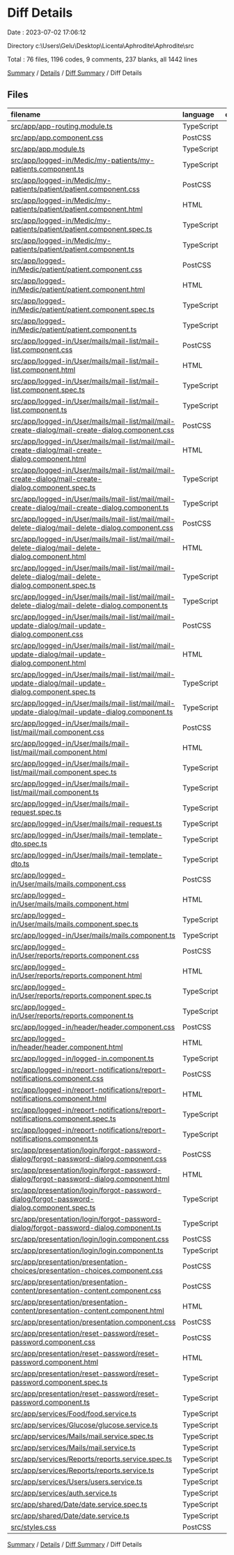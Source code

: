 # Diff Details

Date : 2023-07-02 17:06:12

Directory c:\\Users\\Gelu\\Desktop\\Licenta\\Aphrodite\\Aphrodite\\src

Total : 76 files,  1196 codes, 9 comments, 237 blanks, all 1442 lines

[Summary](results.md) / [Details](details.md) / [Diff Summary](diff.md) / Diff Details

## Files
| filename | language | code | comment | blank | total |
| :--- | :--- | ---: | ---: | ---: | ---: |
| [src/app/app-routing.module.ts](/src/app/app-routing.module.ts) | TypeScript | 8 | 0 | 0 | 8 |
| [src/app/app.component.css](/src/app/app.component.css) | PostCSS | 1 | 0 | 0 | 1 |
| [src/app/app.module.ts](/src/app/app.module.ts) | TypeScript | 20 | 0 | 0 | 20 |
| [src/app/logged-in/Medic/my-patients/my-patients.component.ts](/src/app/logged-in/Medic/my-patients/my-patients.component.ts) | TypeScript | 4 | 0 | 1 | 5 |
| [src/app/logged-in/Medic/my-patients/patient/patient.component.css](/src/app/logged-in/Medic/my-patients/patient/patient.component.css) | PostCSS | 29 | 0 | 5 | 34 |
| [src/app/logged-in/Medic/my-patients/patient/patient.component.html](/src/app/logged-in/Medic/my-patients/patient/patient.component.html) | HTML | 19 | 0 | 1 | 20 |
| [src/app/logged-in/Medic/my-patients/patient/patient.component.spec.ts](/src/app/logged-in/Medic/my-patients/patient/patient.component.spec.ts) | TypeScript | 18 | 0 | 6 | 24 |
| [src/app/logged-in/Medic/my-patients/patient/patient.component.ts](/src/app/logged-in/Medic/my-patients/patient/patient.component.ts) | TypeScript | 48 | 0 | 9 | 57 |
| [src/app/logged-in/Medic/patient/patient.component.css](/src/app/logged-in/Medic/patient/patient.component.css) | PostCSS | -29 | 0 | -5 | -34 |
| [src/app/logged-in/Medic/patient/patient.component.html](/src/app/logged-in/Medic/patient/patient.component.html) | HTML | -16 | 0 | -1 | -17 |
| [src/app/logged-in/Medic/patient/patient.component.spec.ts](/src/app/logged-in/Medic/patient/patient.component.spec.ts) | TypeScript | -18 | 0 | -6 | -24 |
| [src/app/logged-in/Medic/patient/patient.component.ts](/src/app/logged-in/Medic/patient/patient.component.ts) | TypeScript | -11 | 0 | -4 | -15 |
| [src/app/logged-in/User/mails/mail-list/mail-list.component.css](/src/app/logged-in/User/mails/mail-list/mail-list.component.css) | PostCSS | 0 | 0 | 1 | 1 |
| [src/app/logged-in/User/mails/mail-list/mail-list.component.html](/src/app/logged-in/User/mails/mail-list/mail-list.component.html) | HTML | 28 | 0 | 4 | 32 |
| [src/app/logged-in/User/mails/mail-list/mail-list.component.spec.ts](/src/app/logged-in/User/mails/mail-list/mail-list.component.spec.ts) | TypeScript | 18 | 0 | 6 | 24 |
| [src/app/logged-in/User/mails/mail-list/mail-list.component.ts](/src/app/logged-in/User/mails/mail-list/mail-list.component.ts) | TypeScript | 104 | 0 | 20 | 124 |
| [src/app/logged-in/User/mails/mail-list/mail/mail-create-dialog/mail-create-dialog.component.css](/src/app/logged-in/User/mails/mail-list/mail/mail-create-dialog/mail-create-dialog.component.css) | PostCSS | 0 | 0 | 1 | 1 |
| [src/app/logged-in/User/mails/mail-list/mail/mail-create-dialog/mail-create-dialog.component.html](/src/app/logged-in/User/mails/mail-list/mail/mail-create-dialog/mail-create-dialog.component.html) | HTML | 29 | 0 | 1 | 30 |
| [src/app/logged-in/User/mails/mail-list/mail/mail-create-dialog/mail-create-dialog.component.spec.ts](/src/app/logged-in/User/mails/mail-list/mail/mail-create-dialog/mail-create-dialog.component.spec.ts) | TypeScript | 18 | 0 | 6 | 24 |
| [src/app/logged-in/User/mails/mail-list/mail/mail-create-dialog/mail-create-dialog.component.ts](/src/app/logged-in/User/mails/mail-list/mail/mail-create-dialog/mail-create-dialog.component.ts) | TypeScript | 21 | 0 | 4 | 25 |
| [src/app/logged-in/User/mails/mail-list/mail/mail-delete-dialog/mail-delete-dialog.component.css](/src/app/logged-in/User/mails/mail-list/mail/mail-delete-dialog/mail-delete-dialog.component.css) | PostCSS | 0 | 0 | 1 | 1 |
| [src/app/logged-in/User/mails/mail-list/mail/mail-delete-dialog/mail-delete-dialog.component.html](/src/app/logged-in/User/mails/mail-list/mail/mail-delete-dialog/mail-delete-dialog.component.html) | HTML | 9 | 0 | 1 | 10 |
| [src/app/logged-in/User/mails/mail-list/mail/mail-delete-dialog/mail-delete-dialog.component.spec.ts](/src/app/logged-in/User/mails/mail-list/mail/mail-delete-dialog/mail-delete-dialog.component.spec.ts) | TypeScript | 18 | 0 | 6 | 24 |
| [src/app/logged-in/User/mails/mail-list/mail/mail-delete-dialog/mail-delete-dialog.component.ts](/src/app/logged-in/User/mails/mail-list/mail/mail-delete-dialog/mail-delete-dialog.component.ts) | TypeScript | 19 | 0 | 4 | 23 |
| [src/app/logged-in/User/mails/mail-list/mail/mail-update-dialog/mail-update-dialog.component.css](/src/app/logged-in/User/mails/mail-list/mail/mail-update-dialog/mail-update-dialog.component.css) | PostCSS | 0 | 0 | 1 | 1 |
| [src/app/logged-in/User/mails/mail-list/mail/mail-update-dialog/mail-update-dialog.component.html](/src/app/logged-in/User/mails/mail-list/mail/mail-update-dialog/mail-update-dialog.component.html) | HTML | 29 | 0 | 1 | 30 |
| [src/app/logged-in/User/mails/mail-list/mail/mail-update-dialog/mail-update-dialog.component.spec.ts](/src/app/logged-in/User/mails/mail-list/mail/mail-update-dialog/mail-update-dialog.component.spec.ts) | TypeScript | 18 | 0 | 6 | 24 |
| [src/app/logged-in/User/mails/mail-list/mail/mail-update-dialog/mail-update-dialog.component.ts](/src/app/logged-in/User/mails/mail-list/mail/mail-update-dialog/mail-update-dialog.component.ts) | TypeScript | 21 | 0 | 4 | 25 |
| [src/app/logged-in/User/mails/mail-list/mail/mail.component.css](/src/app/logged-in/User/mails/mail-list/mail/mail.component.css) | PostCSS | 0 | 0 | 1 | 1 |
| [src/app/logged-in/User/mails/mail-list/mail/mail.component.html](/src/app/logged-in/User/mails/mail-list/mail/mail.component.html) | HTML | 28 | 0 | 2 | 30 |
| [src/app/logged-in/User/mails/mail-list/mail/mail.component.spec.ts](/src/app/logged-in/User/mails/mail-list/mail/mail.component.spec.ts) | TypeScript | 18 | 0 | 6 | 24 |
| [src/app/logged-in/User/mails/mail-list/mail/mail.component.ts](/src/app/logged-in/User/mails/mail-list/mail/mail.component.ts) | TypeScript | 39 | 3 | 7 | 49 |
| [src/app/logged-in/User/mails/mail-request.spec.ts](/src/app/logged-in/User/mails/mail-request.spec.ts) | TypeScript | 6 | 0 | 2 | 8 |
| [src/app/logged-in/User/mails/mail-request.ts](/src/app/logged-in/User/mails/mail-request.ts) | TypeScript | 16 | 0 | 2 | 18 |
| [src/app/logged-in/User/mails/mail-template-dto.spec.ts](/src/app/logged-in/User/mails/mail-template-dto.spec.ts) | TypeScript | 6 | 0 | 2 | 8 |
| [src/app/logged-in/User/mails/mail-template-dto.ts](/src/app/logged-in/User/mails/mail-template-dto.ts) | TypeScript | 17 | 0 | 2 | 19 |
| [src/app/logged-in/User/mails/mails.component.css](/src/app/logged-in/User/mails/mails.component.css) | PostCSS | 0 | 0 | 1 | 1 |
| [src/app/logged-in/User/mails/mails.component.html](/src/app/logged-in/User/mails/mails.component.html) | HTML | 3 | 0 | 1 | 4 |
| [src/app/logged-in/User/mails/mails.component.spec.ts](/src/app/logged-in/User/mails/mails.component.spec.ts) | TypeScript | 18 | 0 | 6 | 24 |
| [src/app/logged-in/User/mails/mails.component.ts](/src/app/logged-in/User/mails/mails.component.ts) | TypeScript | 8 | 0 | 3 | 11 |
| [src/app/logged-in/User/reports/reports.component.css](/src/app/logged-in/User/reports/reports.component.css) | PostCSS | 4 | 0 | 1 | 5 |
| [src/app/logged-in/User/reports/reports.component.html](/src/app/logged-in/User/reports/reports.component.html) | HTML | 43 | 0 | 6 | 49 |
| [src/app/logged-in/User/reports/reports.component.spec.ts](/src/app/logged-in/User/reports/reports.component.spec.ts) | TypeScript | 18 | 0 | 6 | 24 |
| [src/app/logged-in/User/reports/reports.component.ts](/src/app/logged-in/User/reports/reports.component.ts) | TypeScript | 68 | 6 | 10 | 84 |
| [src/app/logged-in/header/header.component.css](/src/app/logged-in/header/header.component.css) | PostCSS | 3 | 0 | -1 | 2 |
| [src/app/logged-in/header/header.component.html](/src/app/logged-in/header/header.component.html) | HTML | 2 | 0 | 0 | 2 |
| [src/app/logged-in/logged-in.component.ts](/src/app/logged-in/logged-in.component.ts) | TypeScript | 2 | 0 | 0 | 2 |
| [src/app/logged-in/report-notifications/report-notifications.component.css](/src/app/logged-in/report-notifications/report-notifications.component.css) | PostCSS | 0 | 0 | 1 | 1 |
| [src/app/logged-in/report-notifications/report-notifications.component.html](/src/app/logged-in/report-notifications/report-notifications.component.html) | HTML | 22 | 0 | 1 | 23 |
| [src/app/logged-in/report-notifications/report-notifications.component.spec.ts](/src/app/logged-in/report-notifications/report-notifications.component.spec.ts) | TypeScript | 18 | 0 | 6 | 24 |
| [src/app/logged-in/report-notifications/report-notifications.component.ts](/src/app/logged-in/report-notifications/report-notifications.component.ts) | TypeScript | 65 | 0 | 7 | 72 |
| [src/app/presentation/login/forgot-password-dialog/forgot-password-dialog.component.css](/src/app/presentation/login/forgot-password-dialog/forgot-password-dialog.component.css) | PostCSS | 0 | 0 | 1 | 1 |
| [src/app/presentation/login/forgot-password-dialog/forgot-password-dialog.component.html](/src/app/presentation/login/forgot-password-dialog/forgot-password-dialog.component.html) | HTML | 12 | 0 | 2 | 14 |
| [src/app/presentation/login/forgot-password-dialog/forgot-password-dialog.component.spec.ts](/src/app/presentation/login/forgot-password-dialog/forgot-password-dialog.component.spec.ts) | TypeScript | 18 | 0 | 6 | 24 |
| [src/app/presentation/login/forgot-password-dialog/forgot-password-dialog.component.ts](/src/app/presentation/login/forgot-password-dialog/forgot-password-dialog.component.ts) | TypeScript | 18 | 0 | 4 | 22 |
| [src/app/presentation/login/login.component.css](/src/app/presentation/login/login.component.css) | PostCSS | 20 | 0 | 5 | 25 |
| [src/app/presentation/login/login.component.ts](/src/app/presentation/login/login.component.ts) | TypeScript | 36 | 0 | 5 | 41 |
| [src/app/presentation/presentation-choices/presentation-choices.component.css](/src/app/presentation/presentation-choices/presentation-choices.component.css) | PostCSS | 9 | 0 | 2 | 11 |
| [src/app/presentation/presentation-content/presentation-content.component.css](/src/app/presentation/presentation-content/presentation-content.component.css) | PostCSS | 10 | 0 | 2 | 12 |
| [src/app/presentation/presentation-content/presentation-content.component.html](/src/app/presentation/presentation-content/presentation-content.component.html) | HTML | 4 | 0 | 0 | 4 |
| [src/app/presentation/presentation.component.css](/src/app/presentation/presentation.component.css) | PostCSS | 8 | 0 | 1 | 9 |
| [src/app/presentation/reset-password/reset-password.component.css](/src/app/presentation/reset-password/reset-password.component.css) | PostCSS | 0 | 0 | 1 | 1 |
| [src/app/presentation/reset-password/reset-password.component.html](/src/app/presentation/reset-password/reset-password.component.html) | HTML | 46 | 0 | 5 | 51 |
| [src/app/presentation/reset-password/reset-password.component.spec.ts](/src/app/presentation/reset-password/reset-password.component.spec.ts) | TypeScript | 18 | 0 | 6 | 24 |
| [src/app/presentation/reset-password/reset-password.component.ts](/src/app/presentation/reset-password/reset-password.component.ts) | TypeScript | 41 | 0 | 6 | 47 |
| [src/app/services/Food/food.service.ts](/src/app/services/Food/food.service.ts) | TypeScript | 4 | 0 | 1 | 5 |
| [src/app/services/Glucose/glucose.service.ts](/src/app/services/Glucose/glucose.service.ts) | TypeScript | -3 | 0 | -4 | -7 |
| [src/app/services/Mails/mail.service.spec.ts](/src/app/services/Mails/mail.service.spec.ts) | TypeScript | 12 | 0 | 5 | 17 |
| [src/app/services/Mails/mail.service.ts](/src/app/services/Mails/mail.service.ts) | TypeScript | 56 | 0 | 17 | 73 |
| [src/app/services/Reports/reports.service.spec.ts](/src/app/services/Reports/reports.service.spec.ts) | TypeScript | 12 | 0 | 5 | 17 |
| [src/app/services/Reports/reports.service.ts](/src/app/services/Reports/reports.service.ts) | TypeScript | 21 | 0 | 6 | 27 |
| [src/app/services/Users/users.service.ts](/src/app/services/Users/users.service.ts) | TypeScript | 4 | 0 | 1 | 5 |
| [src/app/services/auth.service.ts](/src/app/services/auth.service.ts) | TypeScript | 8 | 0 | 2 | 10 |
| [src/app/shared/Date/date.service.spec.ts](/src/app/shared/Date/date.service.spec.ts) | TypeScript | 12 | 0 | 5 | 17 |
| [src/app/shared/Date/date.service.ts](/src/app/shared/Date/date.service.ts) | TypeScript | 14 | 0 | 6 | 20 |
| [src/styles.css](/src/styles.css) | PostCSS | 7 | 0 | 2 | 9 |

[Summary](results.md) / [Details](details.md) / [Diff Summary](diff.md) / Diff Details